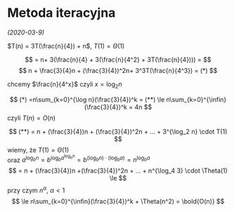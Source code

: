 # Metoda iteracyjna
*(2020-03-9)*

$T(n) = 3T(\frac{n}{4}) + n$, $T(1) = \Theta(1)$

$$
= n+ 3(\frac{n}{4} + 3(\frac{n}{4^2} + 3T(\frac{n}{4}))) =
$$
$$
n + \frac{3}{4}n + (\frac{3}{4})^2n+ 3^3T(\frac{n}{4^3}) = (*)
$$

chcemy $\frac{n}{4^x}$ czyli $x = \log_2 n$

$$
(*) =n\sum_{k=0}^{\log n}(\frac{3}{4})^k = (**) \le n\sum_{k=0}^{\infin}(\frac{3}{4})^k = 4n
$$
czyli $T(n) = O(n)$

$$
(**) = n + (\frac{3}{4})n + (\frac{3}{4})^2n + ... + 3^{\log_2 n} \cdot T(1)
$$
wiemy, że $T(1) = \Theta(1)$\
oraz $a^{\log_b n} = b^{\log_b a^{\log_b n}} = b^{(\log_b n) \cdot (\log_b a)} = n^{\log_b a}$
$$
= n + (\frac{3}{4})n +(\frac{3}{4})^2n + ... + n^{\log_4 3} \cdot \Theta(1) \le
$$
przy czym $n^{\alpha},~\alpha < 1$
$$
\le n\sum_{k=0}^{\infin}(\frac{3}{4})^k + \Theta(n^2) = \bold{O(n)}
$$


